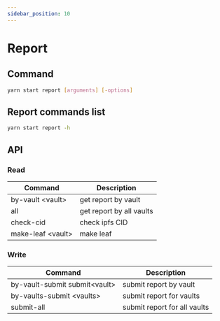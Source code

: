 ```yaml
---
sidebar_position: 10
---
```


# Report

## Command

```bash
yarn start report [arguments] [-options]
```

## Report commands list

```bash
yarn start report -h
```

## API

### Read

| Command            | Description              |
| ------------------ | ------------------------ |
| by-vault \<vault>  | get report by vault      |
| all                | get report by all vaults |
| check-cid          | check ipfs CID           |
| make-leaf \<vault> | make leaf                |

### Write

| Command                        | Description                  |
| ------------------------------ | ---------------------------- |
| by-vault-submit submit\<vault> | submit report by vault       |
| by-vaults-submit \<vaults>     | submit report for vaults     |
| submit-all                     | submit report for all vaults |
